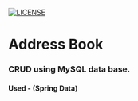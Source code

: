 [![LICENSE](https://img.shields.io/badge/license-MIT-blue.svg?style=flat-square)](https://github.com/belauzas/HTML5-website-template/blob/master/LICENSE.md)

# Address Book

### CRUD using MySQL data base.

#### Used - (Spring Data)
